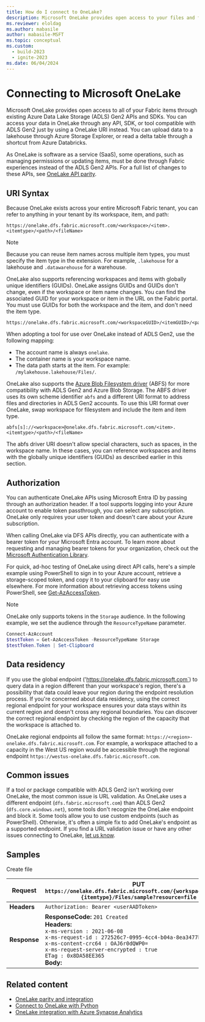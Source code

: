 ```yaml
---
title: How do I connect to OneLake?
description: Microsoft OneLake provides open access to your files and folders through the same APIs and SDKs as ADLS Gen2.
ms.reviewer: eloldag
ms.author: mabasile
author: mabasile-MSFT
ms.topic: conceptual
ms.custom:
  - build-2023
  - ignite-2023
ms.date: 06/04/2024
---
```


# Connecting to Microsoft OneLake

Microsoft OneLake provides open access to all of your Fabric items through existing Azure Data Lake Storage (ADLS) Gen2 APIs and SDKs. You can access your data in OneLake through any API, SDK, or tool compatible with ADLS Gen2 just by using a OneLake URI instead. You can upload data to a lakehouse through Azure Storage Explorer, or read a delta table through a shortcut from Azure Databricks.

As OneLake is software as a service (SaaS), some operations, such as managing permissions or updating items, must be done through Fabric experiences instead of the ADLS Gen2 APIs. For a full list of changes to these APIs, see [OneLake API parity](onelake-api-parity.md).

## URI Syntax

Because OneLake exists across your entire Microsoft Fabric tenant, you can refer to anything in your tenant by its workspace, item, and path:

```http
https://onelake.dfs.fabric.microsoft.com/<workspace>/<item>.<itemtype>/<path>/<fileName>
```

   > [!NOTE]
   > Because you can reuse item names across multiple item types, you must specify the item type in the extension. For example, `.lakehouse` for a lakehouse and `.datawarehouse` for a warehouse.

OneLake also supports referencing workspaces and items with globally unique identifiers (GUIDs). OneLake assigns GUIDs and GUIDs don't change, even if the workspace or item name changes. You can find the associated GUID for your workspace or item in the URL on the Fabric portal. You must use GUIDs for both the workspace and the item, and don't need the item type.

```http
https://onelake.dfs.fabric.microsoft.com/<workspaceGUID>/<itemGUID>/<path>/<fileName>
```

When adopting a tool for use over OneLake instead of ADLS Gen2, use the following mapping:

- The account name is always `onelake`.
- The container name is your workspace name.
- The data path starts at the item. For example: `/mylakehouse.lakehouse/Files/`.

OneLake also supports the [Azure Blob Filesystem driver](/azure/storage/blobs/data-lake-storage-abfs-driver) (ABFS) for more compatibility with ADLS Gen2 and Azure Blob Storage. The ABFS driver uses its own scheme identifier `abfs` and a different URI format to address files and directories in ADLS Gen2 accounts. To use this URI format over OneLake, swap workspace for filesystem and include the item and item type.

```http
abfs[s]://<workspace>@onelake.dfs.fabric.microsoft.com/<item>.<itemtype>/<path>/<fileName>
```
The abfs driver URI doesn't allow special characters, such as spaces, in the workspace name. In these cases, you can reference workspaces and items with the globally unique identifiers (GUIDs) as described earlier in this section.

## Authorization

You can authenticate OneLake APIs using Microsoft Entra ID by passing through an authorization header. If a tool supports logging into your Azure account to enable token passthrough, you can select any subscription. OneLake only requires your user token and doesn't care about your Azure subscription.

When calling OneLake via DFS APIs directly, you can authenticate with a bearer token for your Microsoft Entra account. To learn more about requesting and managing bearer tokens for your organization, check out the [Microsoft Authentication Library](/entra/identity-platform/msal-overview).  

For quick, ad-hoc testing of OneLake using direct API calls, here's a simple example using PowerShell to sign in to your Azure account, retrieve a storage-scoped token, and copy it to your clipboard for easy use elsewhere. For more information about retrieving access tokens using PowerShell, see [Get-AzAccessToken](/powershell/module/az.accounts/get-azaccesstoken).

   > [!NOTE]
   > OneLake only supports tokens in the `Storage` audience. In the following example, we set the audience through the `ResourceTypeName` parameter.

  ```powershell
  Connect-AzAccount
  $testToken = Get-AzAccessToken -ResourceTypeName Storage
  $testToken.Token | Set-Clipboard
  ```

## Data residency

If you use the global endpoint ('https://onelake.dfs.fabric.microsoft.com`) to query data in a region different than your workspace's region, there's a possibility that data could leave your region during the endpoint resolution process. If you're concerned about data residency, using the correct regional endpoint for your workspace ensures your data stays within its current region and doesn't cross any regional boundaries. You can discover the correct regional endpoint by checking the region of the capacity that the workspace is attached to.

OneLake regional endpoints all follow the same format: `https://<region>-onelake.dfs.fabric.microsoft.com`. For example, a workspace attached to a capacity in the West US region would be accessible through the regional endpoint `https://westus-onelake.dfs.fabric.microsoft.com`.

## Common issues

If a tool or package compatible with ADLS Gen2 isn't working over OneLake, the most common issue is URL validation. As OneLake uses a different endpoint (`dfs.fabric.microsoft.com`) than ADLS Gen2 (`dfs.core.windows.net`), some tools don't recognize the OneLake endpoint and block it. Some tools allow you to use custom endpoints (such as PowerShell). Otherwise, it's often a simple fix to add OneLake's endpoint as a supported endpoint. If you find a URL validation issue or have any other issues connecting to OneLake, [let us know](https://ideas.fabric.microsoft.com/).

## Samples

Create file

| **Request** | **PUT `https://onelake.dfs.fabric.microsoft.com/{workspace}/{item}.{itemtype}/Files/sample?resource=file`** |
|---|---|
| **Headers** | `Authorization: Bearer <userAADToken>` |
| **Response** | **ResponseCode:** `201 Created`<br>**Headers:**<br>`x-ms-version : 2021-06-08`<br>`x-ms-request-id : 272526c7-0995-4cc4-b04a-8ea3477bc67b`<br>`x-ms-content-crc64 : OAJ6r0dQWP0=`<br>`x-ms-request-server-encrypted : true`<br>`ETag : 0x8DA58EE365`<br>**Body:** |

## Related content

- [OneLake parity and integration](onelake-api-parity.md)
- [Connect to OneLake with Python](onelake-access-python.md)
- [OneLake integration with Azure Synapse Analytics](onelake-azure-synapse-analytics.md)
